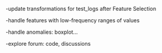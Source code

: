 -update transformations for test_logs after Feature Selection

-handle features with low-frequency ranges of values

-handle anomalies: boxplot...

-explore forum: code, discussions
